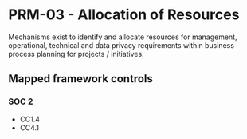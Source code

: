 # PRM-03 - Allocation of Resources
Mechanisms exist to identify and allocate resources for management, operational, technical and data privacy requirements within business process planning for projects / initiatives.
## Mapped framework controls
### SOC 2
- CC1.4
- CC4.1